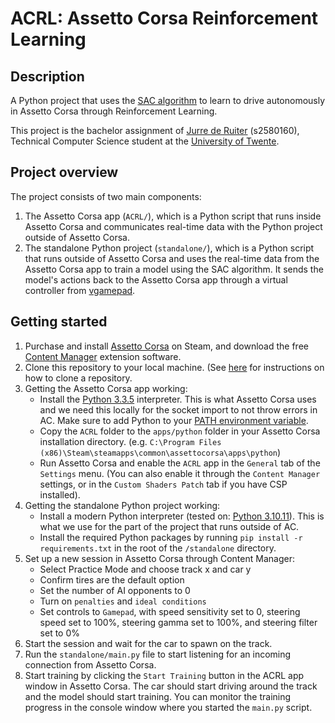 # ACRL: Assetto Corsa Reinforcement Learning

## Description

A Python project that uses the [SAC algorithm](https://arxiv.org/abs/1801.01290) to learn to drive autonomously in Assetto Corsa through Reinforcement Learning.

This project is the bachelor assignment of [Jurre de Ruiter](https://www.jurre.me/) (s2580160), Technical Computer Science student at the [University of Twente](https://www.utwente.nl/en/).

## Project overview

The project consists of two main components:

1. The Assetto Corsa app (`ACRL/`), which is a Python script that runs inside Assetto Corsa and communicates real-time data with the Python project outside of Assetto Corsa.
2. The standalone Python project (`standalone/`), which is a Python script that runs outside of Assetto Corsa and uses the real-time data from the Assetto Corsa app to train a model using the SAC algorithm. It sends the model's actions back to the Assetto Corsa app through a virtual controller from [vgamepad](https://pypi.org/project/vgamepad/).

## Getting started

1. Purchase and install [Assetto Corsa](https://store.steampowered.com/app/244210/Assetto_Corsa/) on Steam, and download the free [Content Manager](https://assettocorsa.club/content-manager.html) extension software.
2. Clone this repository to your local machine. (See [here](https://help.github.com/en/articles/cloning-a-repository) for instructions on how to clone a repository.
3. Getting the Assetto Corsa app working:
    - Install the [Python 3.3.5](https://legacy.python.org/download/releases/3.3.5/) interpreter. This is what Assetto Corsa uses and we need this locally for the socket import to not throw errors in AC. Make sure to add Python to your [PATH environment variable](https://www.pythoncentral.io/add-python-to-path-python-is-not-recognized-as-an-internal-or-external-command/).
    - Copy the `ACRL` folder to the `apps/python` folder in your Assetto Corsa installation directory. (e.g. `C:\Program Files (x86)\Steam\steamapps\common\assettocorsa\apps\python`)
    - Run Assetto Corsa and enable the `ACRL` app in the `General` tab of the `Settings` menu. (You can also enable it through the `Content Manager` settings, or in the `Custom Shaders Patch` tab if you have CSP installed).
4. Getting the standalone Python project working:
    - Install a modern Python interpreter (tested on: [Python 3.10.11](https://www.python.org/downloads/release/python-31011/)). This is what we use for the part of the project that runs outside of AC.
    - Install the required Python packages by running `pip install -r requirements.txt` in the root of the `/standalone` directory.
5. Set up a new session in Assetto Corsa through Content Manager:
    - Select Practice Mode and choose track x and car y
    - Confirm tires are the default option
    - Set the number of AI opponents to 0
    - Turn on `penalties` and `ideal conditions`
    - Set controls to `Gamepad`, with speed sensitivity set to 0, steering speed set to 100%, steering gamma set to 100%, and steering filter set to 0%
6. Start the session and wait for the car to spawn on the track.
7. Run the `standalone/main.py` file to start listening for an incoming connection from Assetto Corsa.
8. Start training by clicking the `Start Training` button in the ACRL app window in Assetto Corsa. The car should start driving around the track and the model should start training. You can monitor the training progress in the console window where you started the `main.py` script.

